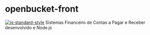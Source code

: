 # openbucket-front
[![js-standard-style](https://img.shields.io/badge/code%20style-standard-brightgreen.svg)](http://standardjs.com)
Sistemas Financeiro de Contas a Pagar e Receber desenvolvido e Node.js 

